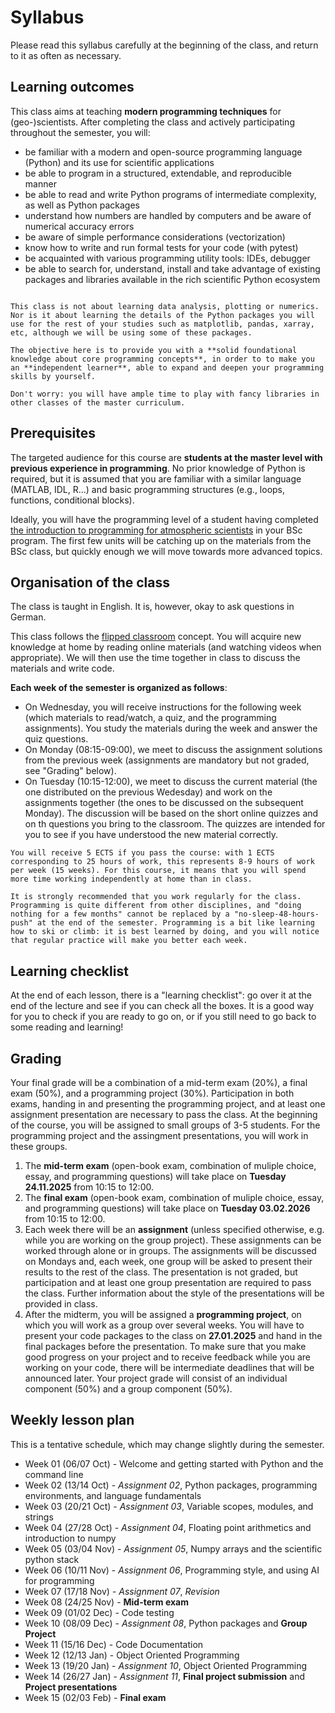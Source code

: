 # Syllabus

Please read this syllabus carefully at the beginning of the class, and return to it as often as necessary.

## Learning outcomes

This class aims at teaching **modern programming techniques** for (geo-)scientists. After completing the class and actively participating throughout the semester, you will:
- be familiar with a modern and open-source programming language (Python) and its use for scientific applications
- be able to program in a structured, extendable, and reproducible manner
- be able to read and write Python programs of intermediate complexity, as well as Python packages
- understand how numbers are handled by computers and be aware of numerical accuracy errors 
- be aware of simple performance considerations (vectorization)
- know how to write and run formal tests for your code (with pytest)
- be acquainted with various programming utility tools: IDEs, debugger
- be able to search for, understand, install and take advantage of existing packages and libraries available in the rich scientific Python ecosystem


```{admonition} Non-objectives of this class:

This class is not about learning data analysis, plotting or numerics. Nor is it about learning the details of the Python packages you will use for the rest of your studies such as matplotlib, pandas, xarray, etc, although we will be using some of these packages. 

The objective here is to provide you with a **solid foundational knowledge about core programming concepts**, in order to to make you an **independent learner**, able to expand and deepen your programming skills by yourself.

Don't worry: you will have ample time to play with fancy libraries in other classes of the master curriculum.
```

## Prerequisites

The targeted audience for this course are **students at the master level with previous experience in programming**. No prior knowledge of Python is required, but it is assumed that you are familiar with a similar language (MATLAB, IDL, R...) and basic programming structures (e.g., loops, functions, conditional blocks). 

Ideally, you will have the programming level of a student having completed <a href="https://lfuonline.uibk.ac.at/public/lfuonline_lv.details?sem_id_in=25S&lvnr_id_in=707638&sprache_in=en">the introduction to programming for atmospheric scientists</a> in your BSc program. The first few units will be catching up on the materials from the BSc class, but quickly enough we will move towards more advanced topics.

## Organisation of the class

The class is taught in English. It is, however, okay to ask questions in German.

This class follows the [flipped classroom](https://en.wikipedia.org/wiki/Flipped_classroom) concept. You will acquire new knowledge at home by reading online materials (and watching videos when appropriate). We will then use the time together in class to discuss the materials and write code.

**Each week of the semester is organized as follows**:
- On Wednesday, you will receive instructions for the following week (which materials to read/watch, a quiz, and the programming assignments). You study the materials during the week and answer the quiz questions.
- On Monday (08:15-09:00), we meet to discuss the assignment solutions from the previous week (assignments are mandatory but not graded, see "Grading" below).
- On Tuesday (10:15-12:00), we meet to discuss the current material (the one distributed on the previous Wedesday) and work on the assignments together (the ones to be discussed on the subsequent Monday). The discussion will be based on the short online quizzes and on th questions you bring to the classroom. The quizzes are intended for you to see if you have understood the new material correctly.

```{important}
You will receive 5 ECTS if you pass the course: with 1 ECTS corresponding to 25 hours of work, this represents 8-9 hours of work per week (15 weeks). For this course, it means that you will spend more time working independently at home than in class.

It is strongly recommended that you work regularly for the class. Programming is quite different from other disciplines, and "doing nothing for a few months" cannot be replaced by a "no-sleep-48-hours-push" at the end of the semester. Programming is a bit like learning how to ski or climb: it is best learned by doing, and you will notice that regular practice will make you better each week.
```

## Learning checklist

At the end of each lesson, there is a "learning checklist": go over it at the end of the lecture and see if you can check all the boxes. It is a good way for you to check if you are ready to go on, or if you still need to go back to some reading and learning!

## Grading 

Your final grade will be a combination of a mid-term exam (20%), a final exam (50%), and a programming project (30%). Participation in both exams, handing in and presenting the programming project, and at least one assignment presentation are necessary to pass the class. At the beginning of the course, you will be assigned to small groups of 3-5 students. For the programming project and the assingment presentations, you will work in these groups.

1. The **mid-term exam** (open-book exam, combination of muliple choice, essay, and programming questions) will take place on **Tuesday 24.11.2025** from 10:15 to 12:00.
2. The **final exam** (open-book exam, combination of muliple choice, essay, and programming questions) will take place on **Tuesday 03.02.2026** from 10:15 to 12:00.
3. Each week there will be an **assignment** (unless specified otherwise, e.g. while you are working on the group project). These assignments can be worked through alone or in groups. The assignments will be discussed on Mondays and, each week, one group will be asked to present their results to the rest of the class. The presentation is not graded, but participation and at least one group presentation are required to pass the class. Further information about the style of the presentations will be provided in class.
4. After the midterm, you will be assigned a **programming project**, on which you will work as a group over several weeks. You will have to present your code packages to the class on **27.01.2025** and hand in the final packages before the presentation. To make sure that you make good progress on your project and to receive feedback while you are working on your code, there will be intermediate deadlines that will be announced later. Your project grade will consist of an individual component (50%) and a group component (50%).

## Weekly lesson plan 

This is a tentative schedule, which may change slightly during the semester.

- Week 01 (06/07 Oct) - Welcome and getting started with Python and the command line
- Week 02 (13/14 Oct) - *Assignment 02*, Python packages, programming environments, and language fundamentals
- Week 03 (20/21 Oct) - *Assignment 03*, Variable scopes, modules, and strings
- Week 04 (27/28 Oct) - *Assignment 04*, Floating point arithmetics and introduction to numpy
- Week 05 (03/04 Nov) - *Assignment 05*, Numpy arrays and the scientific python stack
- Week 06 (10/11 Nov) - *Assignment 06*, Programming style, and using AI for programming
- Week 07 (17/18 Nov) - *Assignment 07*, *Revision*
- Week 08 (24/25 Nov) - **Mid-term exam**
- Week 09 (01/02 Dec) - Code testing
- Week 10 (08/09 Dec) - *Assignment 08*, Python packages and **Group Project** 
- Week 11 (15/16 Dec) - Code Documentation
- Week 12 (12/13 Jan) - Object Oriented Programming
- Week 13 (19/20 Jan) - *Assignment 10*, Object Oriented Programming
- Week 14 (26/27 Jan) - *Assignment 11*, **Final project submission** and **Project presentations**
- Week 15 (02/03 Feb) - **Final exam**
